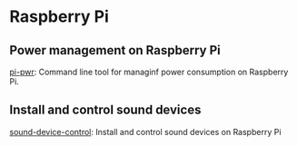 # Raspberry Pi

## Power management on Raspberry Pi

[pi-pwr](https://github.com/Wildlife-Systems/pi-pwr): Command line tool for managinf power consumption on Raspberry Pi.

## Install and control sound devices

[sound-device-control](https://github.com/Wildlife-Systems/sound-device-control): Install and control sound devices on Raspberry Pi
